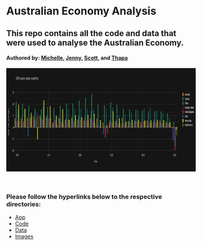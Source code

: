 # Australian Economy Analysis

## This repo contains all the code and data that were used to analyse the Australian Economy.
#### Authored by: [Michelle](https://github.com/MishQ666), [Jenny](https://github.com/jennyntd), [Scott](https://github.com/Bomegolf), and [Thapa](https://github.com/TribThapa)

<p align="center">
    <img src="/Images/GDP_Allcountries_bar.png" width="1500" height="275">
</p>


<p>&nbsp;</p>

### Please follow the hyperlinks below to the respective directories:

- [App](https://github.com/TribThapa/PropertyAnalysis/tree/main/AusEconomy_App)
- [Code](https://github.com/TribThapa/PropertyAnalysis/tree/main/Code)
- [Data](https://github.com/TribThapa/PropertyAnalysis/tree/main/data)
- [Images](https://github.com/TribThapa/PropertyAnalysis/tree/main/Images)



